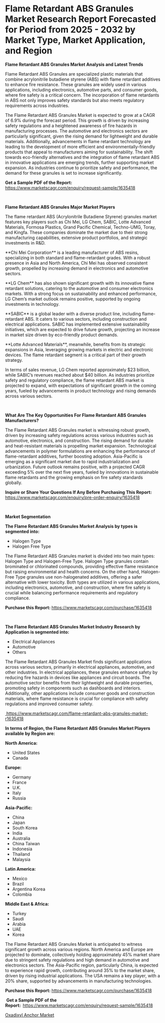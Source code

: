 <p><h1>Flame Retardant ABS Granules Market Research Report Forecasted for Period from 2025 -  2032 by Market Type, Market Application, and Region</h1></p><p><strong>Flame Retardant ABS Granules Market Analysis and Latest Trends</strong></p>
<p><p>Flame Retardant ABS Granules are specialized plastic materials that combine acrylonitrile butadiene styrene (ABS) with flame retardant additives to enhance fire resistance. These granules are widely used in various applications, including electronics, automotive parts, and consumer goods, where fire safety is a critical concern. The incorporation of flame retardants in ABS not only improves safety standards but also meets regulatory requirements across industries.</p><p>The Flame Retardant ABS Granules Market is expected to grow at a CAGR of 6.9% during the forecast period. This growth is driven by increasing safety regulations and a heightened awareness of fire hazards in manufacturing processes. The automotive and electronics sectors are particularly significant, given the rising demand for lightweight and durable materials. Additionally, advancements in flame retardant technology are leading to the development of more efficient and environmentally-friendly products that appeal to manufacturers aiming for sustainability. The shift towards eco-friendly alternatives and the integration of flame retardant ABS in innovative applications are emerging trends, further supporting market expansion. As industries continue to prioritize safety and performance, the demand for these granules is set to increase significantly.</p></p>
<p><strong>Get a Sample PDF of the Report:&nbsp;</strong> <a href="https://www.marketscagr.com/enquiry/request-sample/1635418?utm_campaign=1126&utm_medium=2&utm_source=Github&utm_content=ia&utm_term=23032025&utm_id=flame-retardant-abs-granules">https://www.marketscagr.com/enquiry/request-sample/1635418</a></p>
<p>&nbsp;</p>
<p><strong>Flame Retardant ABS Granules Major Market Players</strong></p>
<p><p>The flame retardant ABS (Acrylonitrile Butadiene Styrene) granules market features key players such as Chi Mei, LG Chem, SABIC, Lotte Advanced Materials, Formosa Plastics, Grand Pacific Chemical, Techno-UMG, Toray, and Kingfa. These companies dominate the market due to their strong manufacturing capabilities, extensive product portfolios, and strategic investments in R&D.</p><p>**Chi Mei Corporation** is a leading manufacturer of ABS resins, specializing in both standard and flame-retardant grades. With a robust presence in Asia and North America, Chi Mei has observed consistent growth, propelled by increasing demand in electronics and automotive sectors. </p><p>**LG Chem** has also shown significant growth with its innovative flame retardant solutions, catering to the automotive and consumer electronics markets. With a strong focus on sustainability and enhanced performance, LG Chem’s market outlook remains positive, supported by ongoing investments in technology.</p><p>**SABIC** is a global leader with a diverse product line, including flame-retardant ABS. It caters to various sectors, including construction and electrical applications. SABIC has implemented extensive sustainability initiatives, which are expected to drive future growth, projecting an increase in market size driven by eco-friendly product demands.</p><p>**Lotte Advanced Materials**, meanwhile, benefits from its strategic expansions in Asia, leveraging growing markets in electric and electronic devices. The flame retardant segment is a critical part of their growth strategy.</p><p>In terms of sales revenue, LG Chem reported approximately $23 billion, while SABIC’s revenues reached about $40 billion. As industries prioritize safety and regulatory compliance, the flame retardant ABS market is projected to expand, with expectations of significant growth in the coming years, fueled by advancements in product technology and rising demands across various sectors.</p></p>
<p>&nbsp;</p>
<p><strong>What Are The Key Opportunities For Flame Retardant ABS Granules Manufacturers?</strong></p>
<p><p>The Flame Retardant ABS Granules market is witnessing robust growth, driven by increasing safety regulations across various industries such as automotive, electronics, and construction. The rising demand for durable and heat-resistant materials is propelling market expansion. Technological advancements in polymer formulations are enhancing the performance of flame-retardant additives, further boosting adoption. Asia-Pacific is emerging as a significant market due to rapid industrialization and urbanization. Future outlook remains positive, with a projected CAGR exceeding 5% over the next five years, fueled by innovations in sustainable flame retardants and the growing emphasis on fire safety standards globally.</p></p>
<p><strong>Inquire or Share Your Questions If Any Before Purchasing This Report:</strong> <a href="https://www.marketscagr.com/enquiry/pre-order-enquiry/1635418?utm_campaign=1126&utm_medium=2&utm_source=Github&utm_content=ia&utm_term=23032025&utm_id=flame-retardant-abs-granules">https://www.marketscagr.com/enquiry/pre-order-enquiry/1635418</a></p>
<p>&nbsp;</p>
<p><strong>Market Segmentation</strong></p>
<p><strong>The Flame Retardant ABS Granules Market Analysis by types is segmented into:</strong></p>
<p><ul><li>Halogen Type</li><li>Halogen Free Type</li></ul></p>
<p><p>The Flame Retardant ABS Granules market is divided into two main types: Halogen Type and Halogen-Free Type. Halogen Type granules contain brominated or chlorinated compounds, providing effective flame resistance but raising environmental and health concerns. On the other hand, Halogen-Free Type granules use non-halogenated additives, offering a safer alternative with lower toxicity. Both types are utilized in various applications, including electronics, automotive, and construction, where fire safety is crucial while balancing performance requirements and regulatory compliance.</p></p>
<p><strong>Purchase this Report:&nbsp;</strong><a href="https://www.marketscagr.com/purchase/1635418?utm_campaign=1126&utm_medium=2&utm_source=Github&utm_content=ia&utm_term=23032025&utm_id=flame-retardant-abs-granules">https://www.marketscagr.com/purchase/1635418</a></p>
<p>&nbsp;</p>
<p><strong>The Flame Retardant ABS Granules Market Industry Research by Application is segmented into:</strong></p>
<p><ul><li>Electrical Appliances</li><li>Automotive</li><li>Others</li></ul></p>
<p><p>The Flame Retardant ABS Granules Market finds significant applications across various sectors, primarily in electrical appliances, automotive, and other industries. In electrical appliances, these granules enhance safety by reducing fire hazards in devices like appliances and circuit boards. The automotive sector benefits from their lightweight and durable properties, promoting safety in components such as dashboards and interiors. Additionally, other applications include consumer goods and construction materials, where flame resistance is crucial for compliance with safety regulations and improved consumer safety.</p></p>
<p><a href="https://www.marketscagr.com/flame-retardant-abs-granules-market-r1635418?utm_campaign=1126&utm_medium=2&utm_source=Github&utm_content=ia&utm_term=23032025&utm_id=flame-retardant-abs-granules">&nbsp;https://www.marketscagr.com/flame-retardant-abs-granules-market-r1635418</a></p>
<p><strong>In terms of Region, the Flame Retardant ABS Granules Market Players available by Region are:</strong></p>
<p>
    <p> <strong> North America: </strong>
        <ul>
            <li>United States</li>
            <li>Canada</li>
        </ul>
        </p> 
    <p> <strong> Europe: </strong>
        <ul>
            <li>Germany</li>
            <li>France</li>
            <li>U.K.</li>
            <li>Italy</li>
            <li>Russia</li>
        </ul>
        </p> 
    <p> <strong> Asia-Pacific: </strong>
        <ul>
            <li>China</li>
            <li>Japan</li>
            <li>South Korea</li>
            <li>India</li>
            <li>Australia</li>
            <li>China Taiwan</li>
            <li>Indonesia</li>
            <li>Thailand</li>
            <li>Malaysia</li>
        </ul>
        </p> 
    <p> <strong> Latin America: </strong>
        <ul>
            <li>Mexico</li>
            <li>Brazil</li>
            <li>Argentina Korea</li>
            <li>Colombia</li>
        </ul>
        </p> 
    <p> <strong> Middle East & Africa: </strong>
        <ul>
            <li>Turkey</li>
            <li>Saudi</li>
            <li>Arabia</li>
            <li>UAE</li>
            <li>Korea</li>
        </ul>
    </p>
    </p>
<p><p>The Flame Retardant ABS Granules Market is anticipated to witness significant growth across various regions. North America and Europe are projected to dominate, collectively holding approximately 45% market share due to stringent safety regulations and high demand in automotive and electronics sectors. The Asia-Pacific region, particularly China, is expected to experience rapid growth, contributing around 35% to the market share, driven by rising industrial applications. The USA remains a key player, with a 20% share, supported by advancements in manufacturing technologies.</p></p>
<p><strong>Purchase this Report: </strong><a href="https://www.marketscagr.com/purchase/1635418?utm_campaign=1126&utm_medium=2&utm_source=Github&utm_content=ia&utm_term=23032025&utm_id=flame-retardant-abs-granules">https://www.marketscagr.com/purchase/1635418</a></p>
<p>&nbsp;<strong>Get a Sample PDF of the Report:&nbsp;&nbsp;</strong><a href="https://www.marketscagr.com/enquiry/request-sample/1635418?utm_campaign=1126&utm_medium=2&utm_source=Github&utm_content=ia&utm_term=23032025&utm_id=flame-retardant-abs-granules">https://www.marketscagr.com/enquiry/request-sample/1635418</a></p>
<p><strong></strong></p>
<p><p><a href="https://github.com/julyju69/Market-Research-Report-List-6/blob/main/oxadixyl-anchor-market.md?utm_campaign=1126&utm_medium=2&utm_source=Github&utm_content=ia&utm_term=23032025&utm_id=flame-retardant-abs-granules">Oxadixyl Anchor Market</a></p></p>